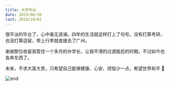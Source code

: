 ```yaml
---
title: 大学毕业
date: 2019/06/30
last: 2019/10/01
---
```


很平淡的毕业了，心中毫无波澜，四年的生活就这样打上了句号。没有打算考研，也没打算逗留，带上行李就直接去了广州。

谢谢那位收留我暂住一个多月的许学长，让我平滑的过渡尴尬的时期，不过如今也各奔东西了。

未来，不求大富大贵，只希望自己能够健康、心安、烦恼少一点，希望世界和平 🙏

![end](/imgs/2019/college-end/end.jpeg)